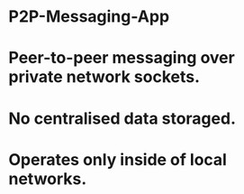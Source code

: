 # P2P-Messaging-App
# Peer-to-peer messaging over private network sockets.
# No centralised data storaged.
# Operates only inside of local networks.
